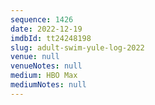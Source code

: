 ```yaml
---
sequence: 1426
date: 2022-12-19
imdbId: tt24248198
slug: adult-swim-yule-log-2022
venue: null
venueNotes: null
medium: HBO Max
mediumNotes: null
---
```

